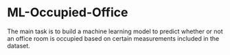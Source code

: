 # ML-Occupied-Office
The main task is to build a machine learning model to predict whether or not an office room is occupied based on certain measurements included in the dataset.
